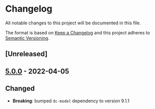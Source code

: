 # Changelog

All notable changes to this project will be documented in this file.

The format is based on [Keep a Changelog](https://keepachangelog.com/en/1.0.0/) and this project adheres to [Semantic Versioning](https://semver.org/spec/v2.0.0.html).

## [Unreleased]

## [5.0.0](https://github.com/dbmdz/digitalcollections-commons/releases/tag/dc-commons-springdata-5.0.0) - 2022-04-05

## Changed

- **Breaking**: bumped `dc-model` dependency to version 9.1.1
